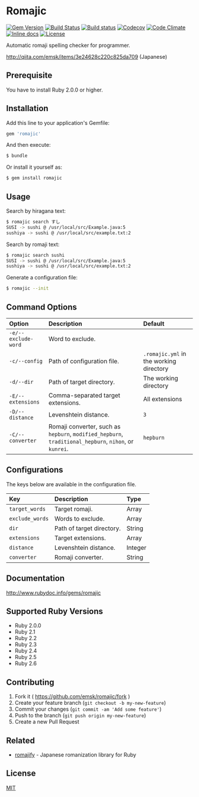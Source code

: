 # Romajic

[![Gem Version](https://badge.fury.io/rb/romajic.svg)](https://badge.fury.io/rb/romajic)
[![Build Status](https://travis-ci.org/emsk/romajic.svg?branch=master)](https://travis-ci.org/emsk/romajic)
[![Build status](https://ci.appveyor.com/api/projects/status/hmralky8g9v146qq?svg=true)](https://ci.appveyor.com/project/emsk/romajic)
[![Codecov](https://codecov.io/gh/emsk/romajic/branch/master/graph/badge.svg)](https://codecov.io/gh/emsk/romajic)
[![Code Climate](https://codeclimate.com/github/emsk/romajic/badges/gpa.svg)](https://codeclimate.com/github/emsk/romajic)
[![Inline docs](http://inch-ci.org/github/emsk/romajic.svg?branch=master)](http://inch-ci.org/github/emsk/romajic)
[![License](https://img.shields.io/badge/license-MIT-blue.svg)](LICENSE.txt)

Automatic romaji spelling checker for programmer.

http://qiita.com/emsk/items/3e24628c220c825da709 (Japanese)

## Prerequisite

You have to install Ruby 2.0.0 or higher.

## Installation

Add this line to your application's Gemfile:

```ruby
gem 'romajic'
```

And then execute:

```sh
$ bundle
```

Or install it yourself as:

```sh
$ gem install romajic
```

## Usage

Search by hiragana text:

```sh
$ romajic search すし
SUSI -> sushi @ /usr/local/src/Example.java:5
sushiya -> sushi @ /usr/local/src/example.txt:2
```

Search by romaji text:

```sh
$ romajic search sushi
SUSI -> sushi @ /usr/local/src/Example.java:5
sushiya -> sushi @ /usr/local/src/example.txt:2
```

Generate a configuration file:

```sh
$ romajic --init
```

## Command Options

| Option | Description | Default |
| :----- | :---------- | :------ |
| `-e/--exclude-word` | Word to exclude. | |
| `-c/--config` | Path of configuration file. | `.romajic.yml` in the working directory |
| `-d/--dir` | Path of target directory. | The working directory |
| `-E/--extensions` | Comma-separated target extensions. | All extensions |
| `-D/--distance` | Levenshtein distance. | `3` |
| `-C/--converter` | Romaji converter, such as `hepburn`, `modified_hepburn`, `traditional_hepburn`, `nihon`, or `kunrei`. | `hepburn` |

## Configurations

The keys below are available in the configuration file.

| Key | Description | Type |
| :-- | :---------- | :--- |
| `target_words` | Target romaji. | Array |
| `exclude_words` | Words to exclude. | Array |
| `dir` | Path of target directory. | String |
| `extensions` | Target extensions. | Array |
| `distance` | Levenshtein distance. | Integer |
| `converter` | Romaji converter. | String |

## Documentation

http://www.rubydoc.info/gems/romajic

## Supported Ruby Versions

* Ruby 2.0.0
* Ruby 2.1
* Ruby 2.2
* Ruby 2.3
* Ruby 2.4
* Ruby 2.5
* Ruby 2.6

## Contributing

1. Fork it ( https://github.com/emsk/romajic/fork )
2. Create your feature branch (`git checkout -b my-new-feature`)
3. Commit your changes (`git commit -am 'Add some feature'`)
4. Push to the branch (`git push origin my-new-feature`)
5. Create a new Pull Request

## Related

* [romajify](https://github.com/emsk/romajify) - Japanese romanization library for Ruby

## License

[MIT](LICENSE.txt)
